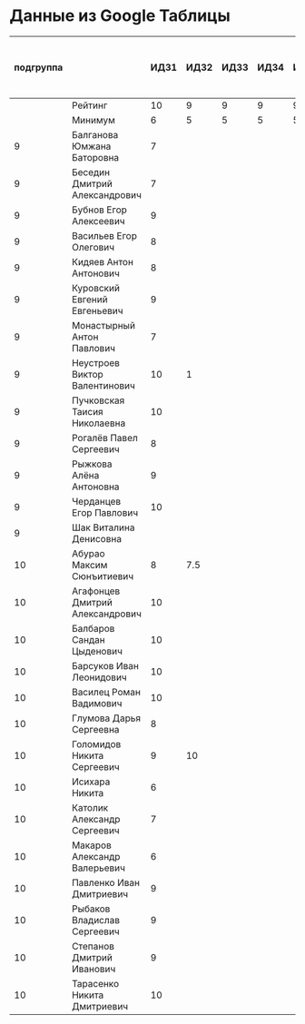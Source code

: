 # Данные из Google Таблицы

| подгруппа |  | ИДЗ1 | ИДЗ2 | ИДЗ3 | ИДЗ4 | ИДЗ5 | ИДЗ | КР 1 | КР 2 | Коллоквиум | 21.09 | 28.09 | 07.10 | 12.10 | 19.10 | 26.10 | 02.11 | 09.11 | 16.11 | 23.11 | 30.11 | 07.12 | 14.12 | 21.12 | Доп. баллы (работа на паре) | Посещения | Конспект | Сумма баллов | Итоговая оценка |
| --- | --- | --- | --- | --- | --- | --- | --- | --- | --- | --- | --- | --- | --- | --- | --- | --- | --- | --- | --- | --- | --- | --- | --- | --- | --- | --- | --- | --- | --- |
|  | Рейтинг | 10 | 9 | 9 | 9 | 9 | 46 | 8 | 8 | 15 |  |  |  |  |  |  |  |  |  |  |  |  |  |  | 9 | 9 | 5 |  |  |
|  | Минимум | 6 | 5 | 5 | 5 | 5 | 26 | 6 | 6 | 10 |  |  |  |  |  |  |  |  |  |  |  |  |  |  | 4 | 6 | 3 |  |  |
| 9 | Балганова Юмжана Баторовна | 7 |  |  |  |  | 7 |  |  |  | 1 | 1 | 1 | 1 | 1 |  |  |  |  |  |  |  |  |  | 0.3 | 1.67 |  | 13.97 |  |
| 9 | Беседин Дмитрий Александрович | 7 |  |  |  |  | 7 |  |  |  | 1 | 1 | 0 | 1 | 1 |  |  |  |  |  |  |  |  |  |  | 1.33 |  | 12.33 |  |
| 9 | Бубнов Егор Алексеевич | 9 |  |  |  |  | 9 |  |  |  | 1 | 1 | 1 | 1 | 1 |  |  |  |  |  |  |  |  |  |  | 1.67 |  | 15.67 |  |
| 9 | Васильев Егор Олегович | 8 |  |  |  |  | 8 |  |  |  | 1 | 1 | 1 | 1 | 1 |  |  |  |  |  |  |  |  |  | 0.3 | 1.67 |  | 14.97 |  |
| 9 | Кидяев Антон Антонович | 8 |  |  |  |  | 8 |  |  |  | 1 | 1 | 1 | 1 | 1 |  |  |  |  |  |  |  |  |  |  | 1.67 |  | 14.67 |  |
| 9 | Куровский Евгений Евгеньевич | 9 |  |  |  |  | 9 |  |  |  | 1 | 1 | 1 | 1 | 1 |  |  |  |  |  |  |  |  |  |  | 1.67 |  | 15.67 |  |
| 9 | Монастырный Антон Павлович | 7 |  |  |  |  | 7 |  |  |  | 1 | 1 | 1 | 1 | 1 |  |  |  |  |  |  |  |  |  | 0.3 | 1.67 |  | 13.97 |  |
| 9 | Неустроев Виктор Валентинович | 10 | 1 |  |  |  | 11 |  |  |  | 1 | 1 | 1 | 1 | 1 |  |  |  |  |  |  |  |  |  | 0.3 | 1.67 |  | 17.97 |  |
| 9 | Пучковская Таисия Николаевна | 10 |  |  |  |  | 10 |  |  |  | 1 | 1 | 1 | 1 | 1 |  |  |  |  |  |  |  |  |  | 0.3 | 1.67 |  | 16.97 |  |
| 9 | Рогалёв Павел Сергеевич | 8 |  |  |  |  | 8 |  |  |  | 1 | 1 | 1 | 1 | 1 |  |  |  |  |  |  |  |  |  |  | 1.67 |  | 14.67 |  |
| 9 | Рыжкова Алёна Антоновна | 9 |  |  |  |  | 9 |  |  |  | 1 | 1 | 1 | 1 | 1 |  |  |  |  |  |  |  |  |  | 0.3 | 1.67 |  | 15.97 |  |
| 9 | Черданцев Егор Павлович | 10 |  |  |  |  | 10 |  |  |  | 1 | 1 | 1 | 1 | 1 |  |  |  |  |  |  |  |  |  | 0.3 | 1.67 |  | 16.97 |  |
| 9 | Шак Виталина Денисовна |  |  |  |  |  | 0 |  |  |  | 0 | 0 | 0 | 0 | 0 |  |  |  |  |  |  |  |  |  |  | 0 |  | 0 |  |
| 10 | Абурао Максим Сюнъитиевич | 8 | 7.5 |  |  |  | 15.5 |  |  |  | 1 | 1 | 1 | 1 | 1 |  |  |  |  |  |  |  |  |  |  | 1.67 |  | 22.17 |  |
| 10 | Агафонцев Дмитрий Александрович | 10 |  |  |  |  | 10 |  |  |  | 1 | 1 | 1 | 1 | 1 |  |  |  |  |  |  |  |  |  |  | 1.67 |  | 16.67 |  |
| 10 | Балбаров Сандан Цыденович | 10 |  |  |  |  | 10 |  |  |  | 1 | 1 | 1 | 1 | 0 |  |  |  |  |  |  |  |  |  | 0.3 | 1.33 |  | 15.63 |  |
| 10 | Барсуков Иван Леонидович | 10 |  |  |  |  | 10 |  |  |  | 1 | 1 | 1 | 1 | 1 |  |  |  |  |  |  |  |  |  | 1.3 | 1.67 |  | 17.97 |  |
| 10 | Василец Роман Вадимович | 10 |  |  |  |  | 10 |  |  |  | 1 | 1 | 1 | 1 | 1 |  |  |  |  |  |  |  |  |  |  | 1.67 |  | 16.67 |  |
| 10 | Глумова Дарья Сергеевна | 8 |  |  |  |  | 8 |  |  |  | 1 | 1 | 1 | 1 | 1 |  |  |  |  |  |  |  |  |  |  | 1.67 |  | 14.67 |  |
| 10 | Голомидов Никита Сергеевич | 9 | 10 |  |  |  | 19 |  |  |  | 1 | 1 | 1 | 1 | 1 |  |  |  |  |  |  |  |  |  |  | 1.67 |  | 25.67 |  |
| 10 | Исихара Никита | 6 |  |  |  |  | 6 |  |  |  | 1 | 1 | 1 | 1 | 1 |  |  |  |  |  |  |  |  |  | 0.3 | 1.67 |  | 12.97 |  |
| 10 | Католик Александр Сергеевич | 7 |  |  |  |  | 7 |  |  |  | 1 | 1 | 1 | 1 | 1 |  |  |  |  |  |  |  |  |  |  | 1.67 |  | 13.67 |  |
| 10 | Макаров Александр Валерьевич | 6 |  |  |  |  | 6 |  |  |  | 1 | 1 | 1 | 1 | 1 |  |  |  |  |  |  |  |  |  | 0.3 | 1.67 |  | 12.97 |  |
| 10 | Павленко Иван Дмитриевич | 9 |  |  |  |  | 9 |  |  |  | 1 | 1 | 1 | 1 | 1 |  |  |  |  |  |  |  |  |  |  | 1.67 |  | 15.67 |  |
| 10 | Рыбаков Владислав Сергеевич | 9 |  |  |  |  | 9 |  |  |  | 1 | 1 | 1 | 1 | 1 |  |  |  |  |  |  |  |  |  |  | 1.67 |  | 15.67 |  |
| 10 | Степанов Дмитрий Иванович | 9 |  |  |  |  | 9 |  |  |  | 1 | 1 | 1 | 1 | 1 |  |  |  |  |  |  |  |  |  | 0.2 | 1.67 |  | 15.87 |  |
| 10 | Тарасенко Никита Дмитриевич | 10 |  |  |  |  | 10 |  |  |  | 1 | 1 | 1 | 1 | 1 |  |  |  |  |  |  |  |  |  | 0.3 | 1.67 |  | 16.97 |  |
